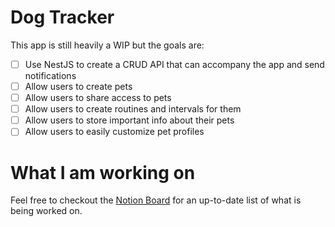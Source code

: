 # Dog Tracker
This app is still heavily a WIP but the goals are:
- [ ] Use NestJS to create a CRUD API that can accompany the app and send notifications
- [ ] Allow users to create pets
- [ ] Allow users to share access to pets
- [ ] Allow users to create routines and intervals for them
- [ ] Allow users to store important info about their pets
- [ ] Allow users to easily customize pet profiles

# What I am working on
Feel free to checkout the [Notion Board](https://www.notion.so/parkersm/Dog-Tracker-0d555bd2db4a4f128e8f1acba983a839?pvs=4) for an up-to-date list of what is being worked on.
